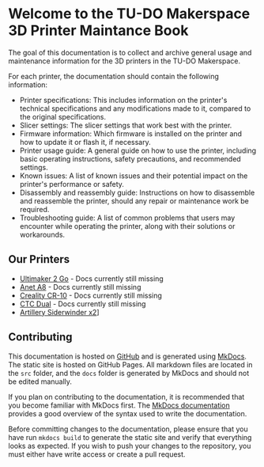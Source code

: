 # Welcome to the TU-DO Makerspace 3D Printer Maintance Book

The goal of this documentation is to collect and archive general usage and maintenance information for the 3D printers in the TU-DO Makerspace.

For each printer, the documentation should contain the following information:

- Printer specifications: This includes information on the printer's technical specifications and any modifications made to it, compared to the original specifications.
- Slicer settings: The slicer settings that work best with the printer.
- Firmware information: Which firmware is installed on the printer and how to update it or flash it, if necessary.
- Printer usage guide: A general guide on how to use the printer, including basic operating instructions, safety precautions, and recommended settings.
- Known issues: A list of known issues and their potential impact on the printer's performance or safety.
- Disassembly and reassembly guide: Instructions on how to disassemble and reassemble the printer, should any repair or maintenance work be required.
- Troubleshooting guide: A list of common problems that users may encounter while operating the printer, along with their solutions or workarounds.

## Our Printers

- [Ultimaker 2 Go](/ultimaker2go/) - Docs currently still missing
- [Anet A8](/aneta8/) - Docs currently still missing
- [Creality CR-10](/crealitycr10/) - Docs currently still missing
- [CTC Dual](/ctcdual/) - Docs currently still missing
- [Artillery Siderwinder x2](/artillery_siderwinder_x2/)] 

## Contributing

This documentation is hosted on [GitHub](https://github.com/TU-DO-Makerspace/TU-DO_3D-Printer-Maintenance) and is generated using [MkDocs](https://www.mkdocs.org/). The static site is hosted on GitHub Pages. All markdown files are located in the `src` folder, and the `docs` folder is generated by MkDocs and should not be edited manually.

If you plan on contributing to the documentation, it is recommended that you become familiar with MkDocs first. The [MkDocs documentation](https://www.mkdocs.org/user-guide/writing-your-docs/) provides a good overview of the syntax used to write the documentation.

Before committing changes to the documentation, please ensure that you have run `mkdocs build` to generate the static site and verify that everything looks as expected. If you wish to push your changes to the repository, you must either have write access or create a pull request.
